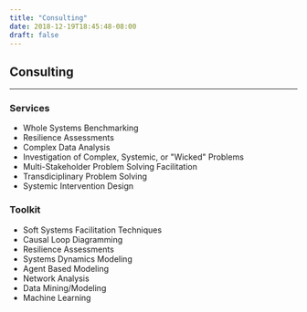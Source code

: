 ```yaml
---
title: "Consulting"
date: 2018-12-19T18:45:48-08:00
draft: false
---
```


## Consulting

---

### Services

* Whole Systems Benchmarking
* Resilience Assessments
* Complex Data Analysis
* Investigation of Complex, Systemic, or "Wicked" Problems
* Multi-Stakeholder Problem Solving Facilitation
* Transdiciplinary Problem Solving
* Systemic Intervention Design

### Toolkit

* Soft Systems Facilitation Techniques
* Causal Loop Diagramming
* Resilience Assessments
* Systems Dynamics Modeling
* Agent Based Modeling
* Network Analysis
* Data Mining/Modeling
* Machine Learning
